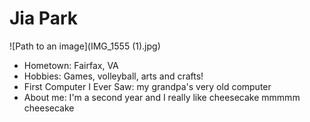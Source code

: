# Jia Park

![Path to an image](IMG_1555 (1).jpg)

- Hometown: Fairfax, VA
- Hobbies: Games, volleyball, arts and crafts!
- First Computer I Ever Saw: my grandpa's very old computer
- About me: I'm a second year and I really like cheesecake mmmmm cheesecake
